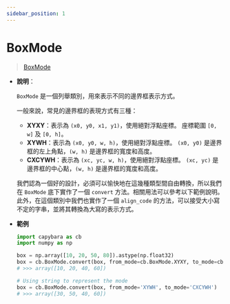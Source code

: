 ```yaml
---
sidebar_position: 1
---
```


# BoxMode

> [BoxMode](https://github.com/DocsaidLab/Capybara/blob/975d62fba4f76db59e715c220f7a2af5ad8d050e/capybara/structures/boxes.py#L26)

- **說明**：

  `BoxMode` 是一個列舉類別，用來表示不同的邊界框表示方式。

  一般來說，常見的邊界框的表現方式有三種：

  - **XYXY**：表示為 `(x0, y0, x1, y1)`，使用絕對浮點座標。 座標範圍 `[0, w]` 及 `[0, h]`。
  - **XYWH**：表示為 `(x0, y0, w, h)`，使用絕對浮點座標。 `(x0, y0)` 是邊界框的左上角點，`(w, h)` 是邊界框的寬度和高度。
  - **CXCYWH**：表示為 `(xc, yc, w, h)`，使用絕對浮點座標。 `(xc, yc)` 是邊界框的中心點，`(w, h)` 是邊界框的寬度和高度。

  我們認為一個好的設計，必須可以愉快地在這幾種類型間自由轉換，所以我們在 `BoxMode` 底下實作了一個 `convert` 方法。相關用法可以參考以下範例說明。此外，在這個類別中我們也實作了一個 `align_code` 的方法，可以接受大小寫不定的字串，並將其轉換為大寫的表示方式。

- **範例**

  ```python
  import capybara as cb
  import numpy as np

  box = np.array([10, 20, 50, 80]).astype(np.float32)
  box = cb.BoxMode.convert(box, from_mode=cb.BoxMode.XYXY, to_mode=cb.BoxMode.XYWH)
  # >>> array([10, 20, 40, 60])

  # Using string to represent the mode
  box = cb.BoxMode.convert(box, from_mode='XYWH', to_mode='CXCYWH')
  # >>> array([30, 50, 40, 60])
  ```
